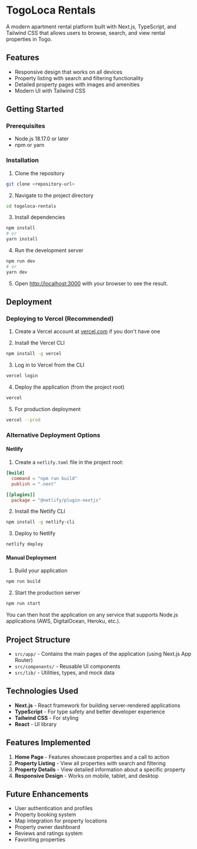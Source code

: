 # TogoLoca Rentals

A modern apartment rental platform built with Next.js, TypeScript, and Tailwind CSS that allows users to browse, search, and view rental properties in Togo.

## Features

- Responsive design that works on all devices
- Property listing with search and filtering functionality
- Detailed property pages with images and amenities
- Modern UI with Tailwind CSS

## Getting Started

### Prerequisites

- Node.js 18.17.0 or later
- npm or yarn

### Installation

1. Clone the repository
```bash
git clone <repository-url>
```

2. Navigate to the project directory
```bash
cd togoloca-rentals
```

3. Install dependencies
```bash
npm install
# or
yarn install
```

4. Run the development server
```bash
npm run dev
# or
yarn dev
```

5. Open [http://localhost:3000](http://localhost:3000) with your browser to see the result.

## Deployment

### Deploying to Vercel (Recommended)

1. Create a Vercel account at [vercel.com](https://vercel.com) if you don't have one

2. Install the Vercel CLI
```bash
npm install -g vercel
```

3. Log in to Vercel from the CLI
```bash
vercel login
```

4. Deploy the application (from the project root)
```bash
vercel
```

5. For production deployment
```bash
vercel --prod
```

### Alternative Deployment Options

#### Netlify

1. Create a `netlify.toml` file in the project root:
```toml
[build]
  command = "npm run build"
  publish = ".next"

[[plugins]]
  package = "@netlify/plugin-nextjs"
```

2. Install the Netlify CLI
```bash
npm install -g netlify-cli
```

3. Deploy to Netlify
```bash
netlify deploy
```

#### Manual Deployment

1. Build your application
```bash
npm run build
```

2. Start the production server
```bash
npm run start
```

You can then host the application on any service that supports Node.js applications (AWS, DigitalOcean, Heroku, etc.).

## Project Structure

- `src/app/` - Contains the main pages of the application (using Next.js App Router)
- `src/components/` - Reusable UI components
- `src/lib/` - Utilities, types, and mock data

## Technologies Used

- **Next.js** - React framework for building server-rendered applications
- **TypeScript** - For type safety and better developer experience
- **Tailwind CSS** - For styling
- **React** - UI library

## Features Implemented

1. **Home Page** - Features showcase properties and a call to action
2. **Property Listing** - View all properties with search and filtering
3. **Property Details** - View detailed information about a specific property
4. **Responsive Design** - Works on mobile, tablet, and desktop

## Future Enhancements

- User authentication and profiles
- Property booking system
- Map integration for property locations
- Property owner dashboard
- Reviews and ratings system
- Favoriting properties
